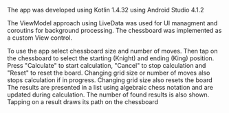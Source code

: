 The app was developed using Kotlin 1.4.32 using Android Studio 4.1.2

The ViewModel approach using LiveData was used for UI managment and coroutins for background processing. The chessboard was implemented as a custom View control.

To use the app select chessboard size and number of moves. Then tap on the chessboard to select the starting (Knight) and ending (King) position.
Press "Calculate" to start calculation, "Cancel" to stop calculation and "Reset" to reset the board.
Changing grid size or number of moves also stops calculation if in progress. Changing grid size also resets the board
The results are presented in a list using algebraic chess notation and are updated during calculation. The number of found results is also shown.
Tapping on a result draws its path on the chessboard

